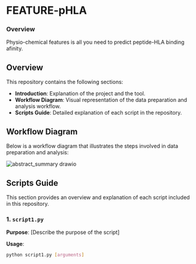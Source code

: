 # FEATURE-pHLA

### Overview
Physio-chemical features is all you need to predict peptide-HLA binding afinity. 

## Overview

This repository contains the following sections:
- **Introduction**: Explanation of the project and the tool.
- **Workflow Diagram**: Visual representation of the data preparation and analysis workflow.
- **Scripts Guide**: Detailed explanation of each script in the repository.

## Workflow Diagram

Below is a workflow diagram that illustrates the steps involved in data preparation and analysis:

![abstract_summary drawio](https://github.com/hamda-alh/FEATURE-pHLA/assets/152274710/f8d987fb-70c9-4788-81d8-20ac0ae93ed0)
## Scripts Guide

This section provides an overview and explanation of each script included in this repository.

### 1. `script1.py`

**Purpose**: [Describe the purpose of the script]

**Usage**:
```bash
python script1.py [arguments]

